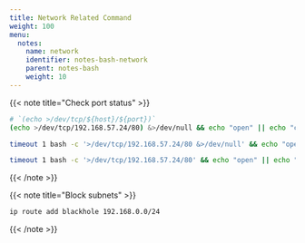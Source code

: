 ```yaml
---
title: Network Related Command
weight: 100
menu:
  notes:
    name: network
    identifier: notes-bash-network
    parent: notes-bash
    weight: 10
---
```


{{< note title="Check port status" >}}

```bash
# `(echo >/dev/tcp/${host}/${port})`
(echo >/dev/tcp/192.168.57.24/80) &>/dev/null && echo "open" || echo "closed"

timeout 1 bash -c '>/dev/tcp/192.168.57.24/80 &>/dev/null' && echo "open" || echo "closed"

timeout 1 bash -c '>/dev/tcp/192.168.57.24/80' && echo "open" || echo "closed"
```

{{< /note >}}

{{< note title="Block subnets" >}}

```bash
ip route add blackhole 192.168.0.0/24
```

{{< /note >}}
